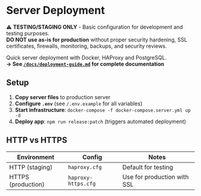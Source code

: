 # Server Deployment

⚠️ **TESTING/STAGING ONLY** - Basic configuration for development and testing purposes.  
**DO NOT use as-is for production** without proper security hardening, SSL certificates, firewalls, monitoring, backups, and security reviews.

Quick server deployment with Docker, HAProxy and PostgreSQL.  
**→ See [`/docs/deployment-guide.md`](../docs/deployment-guide.md) for complete documentation**

## Setup

1. **Copy server files** to production server
2. **Configure `.env`** (see `/.env.example` for all variables)
3. **Start infrastructure**: `docker-compose -f docker-compose.server.yml up -d`
4. **Deploy app**: `npm run release:patch` (triggers automated deployment)

## HTTP vs HTTPS

| Environment        | Config              | Notes                       |
| ------------------ | ------------------- | --------------------------- |
| HTTP (staging)     | `haproxy.cfg`       | Default for testing         |
| HTTPS (production) | `haproxy-https.cfg` | Use for production with SSL |
